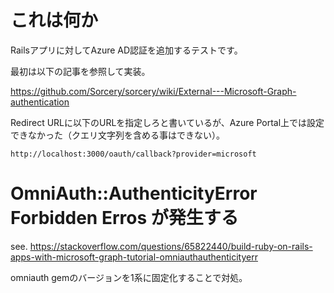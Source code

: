 # これは何か

Railsアプリに対してAzure AD認証を追加するテストです。

最初は以下の記事を参照して実装。

https://github.com/Sorcery/sorcery/wiki/External---Microsoft-Graph-authentication

Redirect URLに以下のURLを指定しろと書いているが、Azure Portal上では設定できなかった（クエリ文字列を含める事はできない）。

```
http://localhost:3000/oauth/callback?provider=microsoft
```

# OmniAuth::AuthenticityError Forbidden Erros が発生する

see. https://stackoverflow.com/questions/65822440/build-ruby-on-rails-apps-with-microsoft-graph-tutorial-omniauthauthenticityerr

omniauth gemのバージョンを1系に固定化することで対処。
